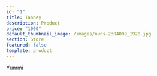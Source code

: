 ```yaml
---
id: "1"
title: Tanney
description: Product
price: "1000"
default_thumbnail_image: /images/nuns-2304009_1920.jpg
section: Store
featured: false
template: product
---
```

Yummi